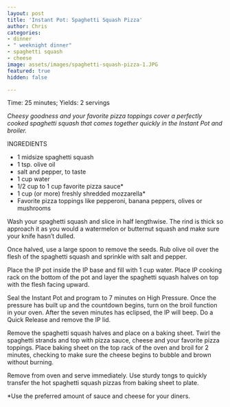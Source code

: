 ```yaml
---
layout: post
title: 'Instant Pot: Spaghetti Squash Pizza'
author: Chris
categories:
- dinner
- " weeknight dinner"
- spaghetti squash
- cheese
image: assets/images/spaghetti-squash-pizza-1.JPG
featured: true
hidden: false

---
```

Time: 25 minutes; Yields: 2 servings

_Cheesy goodness and your favorite pizza toppings cover a perfectly cooked spaghetti squash that comes together quickly in the Instant Pot and broiler._

INGREDIENTS

* 1 midsize spaghetti squash
* 1 tsp. olive oil
* salt and pepper, to taste
* 1 cup water
* 1/2 cup to 1 cup favorite pizza sauce*
* 1 cup (or more) freshly shredded mozzarella*
* Favorite pizza toppings like pepperoni, banana peppers, olives or mushrooms

Wash your spaghetti squash and slice in half lengthwise. The rind is thick so approach it as you would a watermelon or butternut squash and make sure your knife hasn’t dulled.

Once halved, use a large spoon to remove the seeds. Rub olive oil over the flesh of the spaghetti squash and sprinkle with salt and pepper.

Place the IP pot inside the IP base and fill with 1 cup water. Place IP cooking rack on the bottom of the pot and layer the spaghetti squash halves on top with the flesh facing upward.

Seal the Instant Pot and program to 7 minutes on High Pressure. Once the pressure has built up and the countdown begins, turn on the broil function in your oven. After the seven minutes has eclipsed, the IP will beep. Do a Quick Release and remove the IP lid. 

Remove the spaghetti squash halves and place on a baking sheet. Twirl the spaghetti strands and top with pizza sauce, cheese and your favorite pizza toppings. Place baking sheet on the top rack of the oven and broil for 2 minutes, checking to make sure the cheese begins to bubble and brown without burning. 

Remove from oven and serve immediately. Use sturdy tongs to quickly transfer the hot spaghetti squash pizzas from baking sheet to plate. 

\*Use the preferred amount of sauce and cheese for your diners.